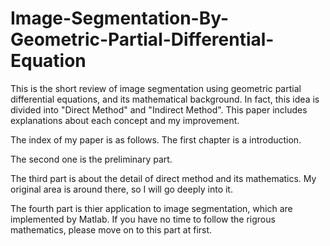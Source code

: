 # Image-Segmentation-By-Geometric-Partial-Differential-Equation
This is the short review of image segmentation using geometric partial differential equations, and its mathematical background. In fact, this idea is divided into "Direct Method" and "Indirect Method". This paper includes explanations about each concept and my improvement.

The index of my paper is as follows. 
The first chapter is a introduction. 

The second one is the preliminary part. 

The third part is about the detail of direct method and its mathematics. My original area is around there, so I will go deeply into it.

The fourth part is thier application to image segmentation, which are implemented by Matlab. If you have no time to follow the rigrous mathematics, please move on to this part at first.
